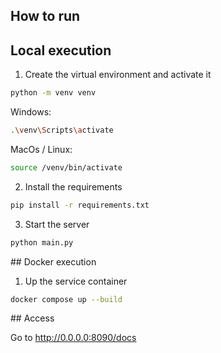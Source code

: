 ## How to run

## Local execution
1. Create the virtual environment and activate it
```bash
python -m venv venv
```
Windows:
```bash
.\venv\Scripts\activate
```
MacOs / Linux:

```bash
source /venv/bin/activate
```

2. Install the requirements
```bash
pip install -r requirements.txt
```

3. Start the server
```bash
python main.py
```

## Docker execution

1. Up the service container

```bash
docker compose up --build
```

## Access

Go to http://0.0.0.0:8090/docs